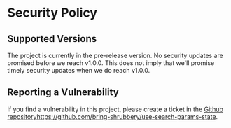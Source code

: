 # Security Policy

## Supported Versions

The project is currently in the pre-release version. No security updates are promised before we reach v1.0.0. This does not imply that we'll promise timely security updates when we do reach v1.0.0.

<!--
| Version | Supported          |
| ------- | ------------------ |
| 5.1.x   | :white_check_mark: |
| 5.0.x   | :x:                |
| 4.0.x   | :white_check_mark: |
| < 4.0   | :x:                |
-->

## Reporting a Vulnerability

If you find a vulnerability in this project, please create a ticket in the [Github repository](https://github.com/bring-shrubbery/use-search-params-state)https://github.com/bring-shrubbery/use-search-params-state.
